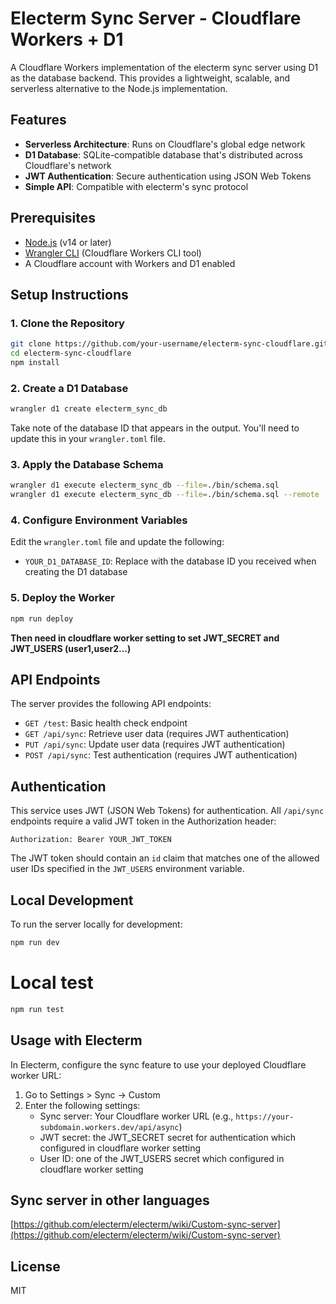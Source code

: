 # Electerm Sync Server - Cloudflare Workers + D1

A Cloudflare Workers implementation of the electerm sync server using D1 as the database backend. This provides a lightweight, scalable, and serverless alternative to the Node.js implementation.

## Features

- **Serverless Architecture**: Runs on Cloudflare's global edge network
- **D1 Database**: SQLite-compatible database that's distributed across Cloudflare's network
- **JWT Authentication**: Secure authentication using JSON Web Tokens
- **Simple API**: Compatible with electerm's sync protocol

## Prerequisites

- [Node.js](https://nodejs.org/) (v14 or later)
- [Wrangler CLI](https://developers.cloudflare.com/workers/wrangler/install-and-update/) (Cloudflare Workers CLI tool)
- A Cloudflare account with Workers and D1 enabled

## Setup Instructions

### 1. Clone the Repository

```bash
git clone https://github.com/your-username/electerm-sync-cloudflare.git
cd electerm-sync-cloudflare
npm install
```

### 2. Create a D1 Database

```bash
wrangler d1 create electerm_sync_db
```

Take note of the database ID that appears in the output. You'll need to update this in your `wrangler.toml` file.

### 3. Apply the Database Schema

```bash
wrangler d1 execute electerm_sync_db --file=./bin/schema.sql
wrangler d1 execute electerm_sync_db --file=./bin/schema.sql --remote
```

### 4. Configure Environment Variables

Edit the `wrangler.toml` file and update the following:

- `YOUR_D1_DATABASE_ID`: Replace with the database ID you received when creating the D1 database

### 5. Deploy the Worker

```bash
npm run deploy
```

**Then need in cloudflare worker setting to set JWT_SECRET and JWT_USERS (user1,user2...)**

## API Endpoints

The server provides the following API endpoints:

- `GET /test`: Basic health check endpoint
- `GET /api/sync`: Retrieve user data (requires JWT authentication)
- `PUT /api/sync`: Update user data (requires JWT authentication)
- `POST /api/sync`: Test authentication (requires JWT authentication)

## Authentication

This service uses JWT (JSON Web Tokens) for authentication. All `/api/sync` endpoints require a valid JWT token in the Authorization header:

```
Authorization: Bearer YOUR_JWT_TOKEN
```

The JWT token should contain an `id` claim that matches one of the allowed user IDs specified in the `JWT_USERS` environment variable.

## Local Development

To run the server locally for development:

```bash
npm run dev
```

# Local test

```bash
npm run test
```

## Usage with Electerm

In Electerm, configure the sync feature to use your deployed Cloudflare worker URL:

1. Go to Settings > Sync -> Custom
2. Enter the following settings:
   - Sync server: Your Cloudflare worker URL (e.g., `https://your-subdomain.workers.dev/api/async`)
   - JWT secret: the JWT_SECRET secret for authentication which configured in cloudflare worker setting
   - User ID: one of the JWT_USERS secret which configured in cloudflare worker setting

## Sync server in other languages

[https://github.com/electerm/electerm/wiki/Custom-sync-server](https://github.com/electerm/electerm/wiki/Custom-sync-server)

## License

MIT